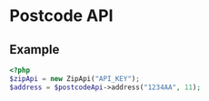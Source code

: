 Postcode API
==========



## Example

```PHP
<?php
$zipApi = new ZipApi("API_KEY");
$address = $postcodeApi->address("1234AA", 11);
```


